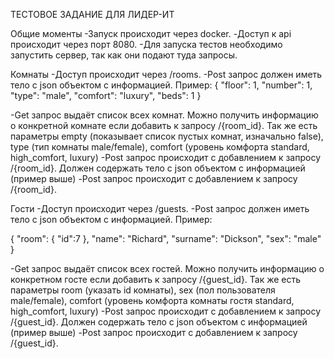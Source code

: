 ТЕСТОВОЕ ЗАДАНИЕ ДЛЯ ЛИДЕР-ИТ

Общие моменты
-Запуск происходит через docker.
-Доступ к api происходит через порт 8080.
-Для запуска тестов необходимо запустить сервер, так как они подают туда запросы.

Комнаты
-Доступ происходит через /rooms.
-Post запрос должен иметь тело с json объектом с информацией.
Пример:
{
    "floor": 1,
    "number": 1,
    "type": "male",
    "comfort": "luxury",
    "beds": 1
}

-Get запрос выдаёт список всех комнат. Можно получить информацию о конкретной комнате если добавить к запросу /{room_id}. Так же есть параметры empty (показывает список пустых комнат, изначально false), type (тип комнаты male/female), comfort (уровень комфорта standard, high_comfort, luxury)
-Post запрос происходит с добавлением к запросу /{room_id}. Должен содержать тело с json объектом с информацией (пример выше)
-Post запрос происходит с добавлением к запросу /{room_id}.

Гости
-Доступ происходит через /guests.
-Post запрос должен иметь тело с json объектом с информацией.
Пример:

{
    "room": {
        "id":7
    },
    "name": "Richard",
    "surname": "Dickson",
    "sex": "male"
}

-Get запрос выдаёт список всех гостей. Можно получить информацию о конкретном госте если добавить к запросу /{guest_id}. Так же есть параметры room (указать id комнаты), sex (пол пользователя male/female), comfort (уровень комфорта комнаты гостя standard, high_comfort, luxury)
-Post запрос происходит с добавлением к запросу /{guest_id}. Должен содержать тело с json объектом с информацией (пример выше)
-Post запрос происходит с добавлением к запросу /{guest_id}.

